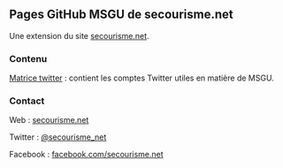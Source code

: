 ## Pages GitHub MSGU de secourisme.net

Une extension du site [secourisme.net](https://www.secourisme.net/).

### Contenu

[Matrice twitter](https://www.secourisme.net/spip.php?article735) : contient les comptes Twitter utiles en matière de MSGU.

### Contact

Web : [secourisme.net](https://www.secourisme.net/)

Twitter : [@secourisme_net](https://twitter.com/secourisme_net)

Facebook : [facebook.com/secourisme.net](https://www.facebook.com/secourisme.net)
